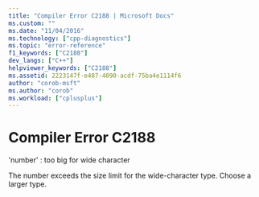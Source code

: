 ```yaml
---
title: "Compiler Error C2188 | Microsoft Docs"
ms.custom: ""
ms.date: "11/04/2016"
ms.technology: ["cpp-diagnostics"]
ms.topic: "error-reference"
f1_keywords: ["C2188"]
dev_langs: ["C++"]
helpviewer_keywords: ["C2188"]
ms.assetid: 2223147f-e487-4090-acdf-75ba4e1114f6
author: "corob-msft"
ms.author: "corob"
ms.workload: ["cplusplus"]
---
```

# Compiler Error C2188
'number' : too big for wide character  
  
 The number exceeds the size limit for the wide-character type. Choose a larger type.
